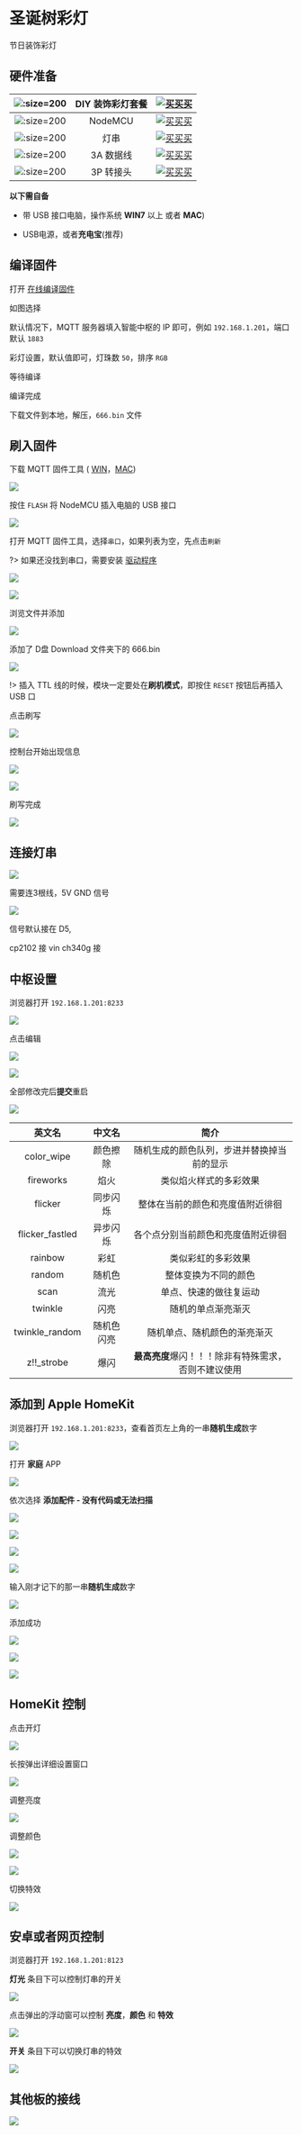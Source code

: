 # 圣诞树彩灯




[](//player.bilibili.com/player.html?aid=35602736&cid=62434203&page=1 ':include :type=iframe width="720" height="1280"')

节日装饰彩灯





## 硬件准备



| ![](http://pic.airijia.com/doc/20181122164201.png ':size=200')| DIY 装饰彩灯套餐 |  [![买买买](http://cdn.airijia.com/b6eca8da724952cc0251.gif ':size=150')](https://item.taobao.com/item.htm?id=583765007252) |
|:-:|:-:|:-:|
| ![](http://pic.airijia.com/doc/20181205171519.png ':size=200')| NodeMCU  |  [![买买买](http://cdn.airijia.com/b6eca8da724952cc0251.gif ':size=150')](https://item.taobao.com/item.htm?id=45559178968) |
| ![](http://pic.airijia.com/doc/20181207141945.png ':size=200')| 灯串 |  [![买买买](http://cdn.airijia.com/b6eca8da724952cc0251.gif ':size=150')](https://item.taobao.com/item.htm?id=45559318689) |
| ![](http://pic.airijia.com/doc/20181207143052.png ':size=200')| 3A 数据线 |  [![买买买](http://cdn.airijia.com/b6eca8da724952cc0251.gif ':size=150')](https://item.taobao.com/item.htm?id=551847261565) |
| ![](http://pic.airijia.com/doc/20181207143538.png ':size=200')| 3P 转接头 |  [![买买买](http://cdn.airijia.com/b6eca8da724952cc0251.gif ':size=150')](https://item.taobao.com/item.htm?id=554416181732) |


**以下需自备**

- 带 USB 接口电脑，操作系统 **WIN7** 以上 或者 **MAC**)

- USB电源，或者**充电宝**(推荐)



## 编译固件




打开 [在线编译固件](http://airijia.com/ctl/firmware/list)

如图选择






默认情况下，MQTT 服务器填入智能中枢的 IP 即可，例如 `192.168.1.201`，端口默认 `1883`



彩灯设置，默认值即可，灯珠数 `50`，排序 `RGB`







等待编译



编译完成







下载文件到本地，解压，`666.bin` 文件



## 刷入固件

下载 MQTT 固件工具 ( [WIN](http://pic.airijia.com/download/win.zip)，[MAC](http://pic.airijia.com/download/mac.zip))
 
![](https://ws1.sinaimg.cn/large/007fN5Xegy1fxgto0jvc6j30pb0nizlv.jpg)





按住 `FLASH` 将 NodeMCU  插入电脑的 USB 接口

![](http://pic.airijia.com/doc/20181207125621.png)











打开 MQTT 固件工具，选择`串口`，如果列表为空，先点击`刷新`

?>  如果还没找到串口，需要安装 [驱动程序](mqtt/devices/nodemcu)

![](https://ws1.sinaimg.cn/large/007fN5Xegy1fxgtwlzzh9j30o30bvjrp.jpg)

![](https://ws1.sinaimg.cn/large/007fN5Xegy1fxgtxnl1agj30o60a20t4.jpg)


浏览文件并添加

![](https://ws1.sinaimg.cn/large/007fN5Xegy1fxgtyujlmyj30oj0atq37.jpg)

添加了 D盘 Download 文件夹下的 666.bin

![](https://ws1.sinaimg.cn/large/007fN5Xegy1fxgtzy4vl9j30o90ayzkk.jpg)


!> 插入 TTL 线的时候，模块一定要处在**刷机模式**，即按住 `RESET` 按钮后再插入 USB 口

点击刷写

![](https://ws1.sinaimg.cn/large/007fN5Xegy1fxgu36iiwkj30o708xjro.jpg)


控制台开始出现信息


![](https://ws1.sinaimg.cn/large/007fN5Xegy1fxgu4jloa0j30oe0f475f.jpg)

![](https://ws1.sinaimg.cn/large/007fN5Xegy1fxgu4zif2rj30nx0ic76b.jpg)

刷写完成

![](https://ws1.sinaimg.cn/large/007fN5Xegy1fxgu7vjt18j30o30irjtc.jpg)





## 连接灯串


![](http://pic.airijia.com/doc/20181207125233.png)


需要连3根线，5V GND 信号

![](http://pic.airijia.com/doc/20181207151024.png)





信号默认接在 D5,



cp2102 接 vin
ch340g 接 






## 中枢设置

浏览器打开 `192.168.1.201:8233`

![](http://pic.airijia.com/doc/20181207100541.png)

点击编辑

![](http://pic.airijia.com/doc/20181207102553.png)



![](http://pic.airijia.com/doc/20181207102637.png)


全部修改完后**提交**重启


![](http://pic.airijia.com/doc/20181207102721.png)


|英文名   | 中文名   | 简介  |
|:-:|:-:|:-:|
| color_wipe | 颜色擦除  | 随机生成的颜色队列，步进并替换掉当前的显示 |
| fireworks | 焰火  | 类似焰火样式的多彩效果  |
| flicker | 同步闪烁  | 整体在当前的颜色和亮度值附近徘徊  |
| flicker_fastled | 异步闪烁  | 各个点分别当前颜色和亮度值附近徘徊  |
| rainbow | 彩虹  | 类似彩虹的多彩效果 |
| random |  随机色 | 整体变换为不同的颜色  |
| scan |  流光 | 单点、快速的做往复运动 |
| twinkle |  闪亮 |  随机的单点渐亮渐灭 |
| twinkle_random | 随机色闪亮 |  随机单点、随机颜色的渐亮渐灭 |
| z!!_strobe |  爆闪 |  **最高亮度**爆闪！！！除非有特殊需求，否则不建议使用 |








## 添加到 Apple HomeKit

浏览器打开 `192.168.1.201:8233`，查看首页左上角的一串**随机生成**数字

![](http://pic.airijia.com/doc/20181207104512.png)

打开 **家庭** APP

![](http://pic.airijia.com/doc/20181207105513.png)



依次选择 **添加配件 - 没有代码或无法扫描**

![](http://pic.airijia.com/doc/20181207105902.png)


![](http://pic.airijia.com/doc/20181207105927.png)



![](http://pic.airijia.com/doc/20181207105944.png)

![](http://pic.airijia.com/doc/20181207110100.png)

输入刚才记下的那一串**随机生成**数字


![](http://pic.airijia.com/doc/20181207110115.png)



添加成功

![](http://pic.airijia.com/doc/20181207110402.png)


![](http://pic.airijia.com/doc/20181207110427.png)


![](http://pic.airijia.com/doc/20181207110452.png)


## HomeKit 控制

点击开灯

![](http://pic.airijia.com/doc/20181207110542.png)


长按弹出详细设置窗口

![](http://pic.airijia.com/doc/20181207110631.png)

调整亮度

![](http://pic.airijia.com/doc/20181207110705.png)

调整颜色

![](http://pic.airijia.com/doc/20181207110745.png)

![](http://pic.airijia.com/doc/20181207110805.png)


切换特效

![](http://pic.airijia.com/doc/20181207110848.png)

## 安卓或者网页控制

浏览器打开 `192.168.1.201:8123`


**灯光** 条目下可以控制灯串的开关

![](http://pic.airijia.com/doc/20181207095050.png)

点击弹出的浮动窗可以控制 **亮度**，**颜色** 和 **特效**

![](http://pic.airijia.com/doc/20181207095310.png)



**开关** 条目下可以切换灯串的特效


![](http://pic.airijia.com/doc/20181207095118.png)






## 其他板的接线


![](http://pic.airijia.com/doc/20181207145200.png)


